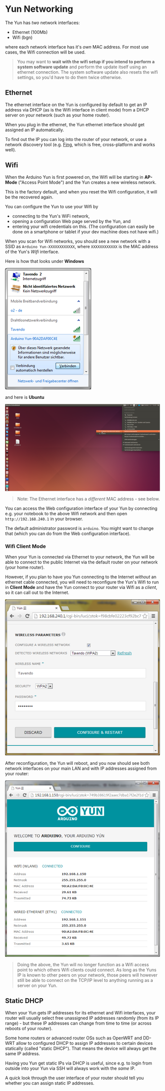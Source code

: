 # Yun Networking

The Yun has *two* network interfaces:

 * Ethernet (100Mb)
 * Wifi (bgn)

where each network interface has it's *own* MAC address. For most use cases, the Wifi connection will be used.

> You may want to **wait with the wifi setup if you intend to perform a system software update** and perform the update itself using an ethernet connection. The system software update also resets the wifi settings, so you'd have to do them twice otherwise.

## Ethernet

The ethernet interface on the Yun is configured by default to get an IP address via DHCP (as is the Wifi interface in client mode) from a DHCP server on your network (such as your home router).

When you plug in the ethernet, the Yun ethernet interface should get assigned an IP automatically.

To find out the IP you can log into the router of your network, or use a network discovery tool (e.g. [Fing](http://www.overlooksoft.com/fing), which is free, cross-platform and works well).


## Wifi

When the Arduino Yun is first powered on, the Wifi will be starting in **AP-Mode** ("Access Point Mode") and the Yun creates a new wireless network.

This is the factory default, and when you reset the Wifi configuration, it will be the recovered again.

You can configure the Yun to use your Wifi by
   * connecting to the Yun's WiFi network,
   * opening a configuration Web page served by the Yun, and
   * entering your wifi credentials on this. (The configuration can easily be done on a smartphone or tablet if your dev machine does not have wifi.)

When you scan for Wifi networks, you should see a new network with a SSID as `Arduino Yun-XXXXXXXXXXXX`,
where `XXXXXXXXXXXX` is the MAC address of the Yun's *Wifi* interface.

Here is how that looks under **Windows**

![Arduino Yun Wifi](/static/img/iotcookbook/yun/network1.png)

and here is **Ubuntu**

![Arduino Yun Wifi](/static/img/iotcookbook/yun/arduino_yun_ap_wifi_mac.png)

> Note: The Ethernet interface has a *different* MAC address - see below.
>

You can access the Web configuration interface of your Yun by connecting e.g. your notebook to the above Wifi network and then open `http://192.168.240.1` in your browser.

The default administrator password is `arduino`. You might want to change that (which you can do from the Web configuration interface).

### Wifi Client Mode

When your Yun is connected via Ethernet to your network, the Yun will be able to connect to the public Internet via the default router on your network (your home router).

However, if you plan to have you Yun connecting to the Internet *without* an ethernet cable connected, you will need to reconfigure the Yun's Wifi to run in **Client Mode** and have the Yun connect to your router via Wifi as a *client*, so it can call out to the Internet.

![Arduino Yun Wifi config via Web](/static/img/iotcookbook/yun/network3.png)

After reconfiguration, the Yun will reboot, and you now should see both network interfaces on your main LAN and with IP addresses assigned from your router:

![Arduino Yun Wifi config via Web](/static/img/iotcookbook/yun/network4.png)

> Doing the above, the Yun will no longer function as a Wifi access point to which others Wifi clients could connect. As long as the Yuns IP is known to other peers on your network, those peers will however still be able to connect on the TCP/IP level to anything running as a server on your Yun.
>

## Static DHCP

When your Yun gets IP addresses for its ethernet and Wifi interfaces, your router will usually select free unassigned IP addresses randomly (from its IP range) - but these IP addresses can change from time to time (or across reboots of your router).

Some home routers or advanced router OSs such as OpenWRT and DD-WRT allow to configured DHCP to assign IP addresses to certain devices statically (called "static DHCP").  That means the device will always get the same IP address.

Having you Yun get static IPs via DHCP is useful, since e.g. to login from outside into your Yun via SSH will always work with the *same* IP.

A quick look through the user interface of your router should tell you whether you can assign static IP addresses.
